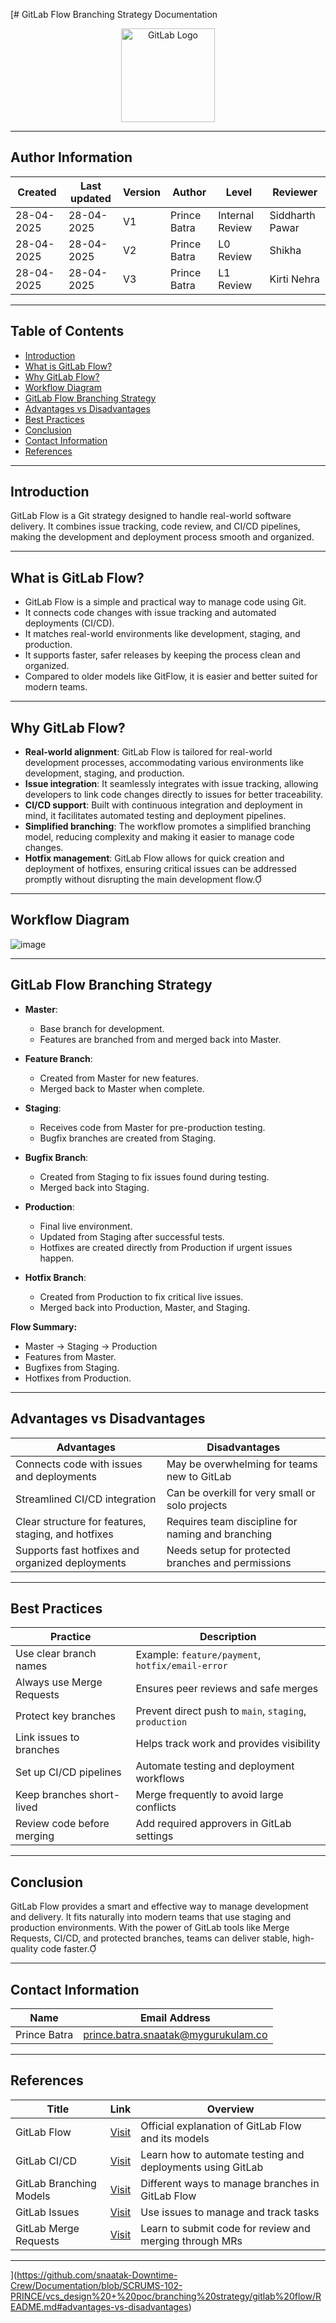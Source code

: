 [# GitLab Flow  Branching Strategy Documentation

<p align="center">
  <img src="https://about.gitlab.com/images/press/logo/png/gitlab-logo-500.png" width="150" alt="GitLab Logo"/>
</p>

---

## **Author Information**
| Created     | Last updated | Version | Author         | Level | Reviewer |
|-------------|--------------|---------|----------------|-------|----------|
| 28-04-2025  | 28-04-2025   | V1     | Prince Batra   | Internal Review | Siddharth Pawar |
| 28-04-2025  | 28-04-2025   | V2      | Prince Batra   | L0 Review        | Shikha |
| 28-04-2025  | 28-04-2025 |  V3    | Prince Batra  |     L1 Review    | Kirti Nehra   |

---

## Table of Contents
- [Introduction](#introduction)
- [What is GitLab Flow?](#what-is-gitlab-flow)
- [Why GitLab Flow?](#why-gitlab-flow)
- [Workflow Diagram](#workflow-diagram)
- [GitLab Flow Branching Strategy](#gitlab-flow-branching-strategy)
- [Advantages vs Disadvantages](#advantages-vs-disadvantages)
- [Best Practices](#best-practices)
- [Conclusion](#conclusion)
- [Contact Information](#contact-information)
- [References](#references)

---

## Introduction

GitLab Flow is a Git strategy designed to handle real-world software delivery. It combines issue tracking, code review, and CI/CD pipelines, making the development and deployment process smooth and organized.

---

## What is GitLab Flow?

- GitLab Flow is a simple and practical way to manage code using Git.
- It connects code changes with issue tracking and automated deployments (CI/CD).
- It matches real-world environments like development, staging, and production.
- It supports faster, safer releases by keeping the process clean and organized.
- Compared to older models like GitFlow, it is easier and better suited for modern teams.

---

## Why GitLab Flow?

- **Real-world alignment**: GitLab Flow is tailored for real-world development processes, accommodating various environments like development, staging, and production.
- **Issue integration**: It seamlessly integrates with issue tracking, allowing developers to link code changes directly to issues for better traceability.
- **CI/CD support**: Built with continuous integration and deployment in mind, it facilitates automated testing and deployment pipelines.
- **Simplified branching**: The workflow promotes a simplified branching model, reducing complexity and making it easier to manage code changes.
- **Hotfix management**: GitLab Flow allows for quick creation and deployment of hotfixes, ensuring critical issues can be addressed promptly without disrupting the main development flow.

---

## Workflow Diagram

![image](https://github.com/user-attachments/assets/d9869352-905e-40e5-964a-1f50fc6092c6)

---

## GitLab Flow Branching Strategy 

- **Master**:  
  - Base branch for development.
  - Features are branched from and merged back into Master.

- **Feature Branch**:  
  - Created from Master for new features.
  - Merged back to Master when complete.

- **Staging**:  
  - Receives code from Master for pre-production testing.
  - Bugfix branches are created from Staging.

- **Bugfix Branch**:  
  - Created from Staging to fix issues found during testing.
  - Merged back into Staging.

- **Production**:  
  - Final live environment.
  - Updated from Staging after successful tests.
  - Hotfixes are created directly from Production if urgent issues happen.

- **Hotfix Branch**:  
  - Created from Production to fix critical live issues.
  - Merged back into Production, Master, and Staging.

**Flow Summary:**
- Master → Staging → Production
- Features from Master.
- Bugfixes from Staging.
- Hotfixes from Production.

---

## Advantages vs Disadvantages

| **Advantages**                                                           | **Disadvantages**                                                          |
|--------------------------------------------------------------------------|----------------------------------------------------------------------------|
| Connects code with issues and deployments                              | May be overwhelming for teams new to GitLab                             |
| Streamlined CI/CD integration                                          | Can be overkill for very small or solo projects                         |
| Clear structure for features, staging, and hotfixes                    | Requires team discipline for naming and branching                       |
| Supports fast hotfixes and organized deployments                       | Needs setup for protected branches and permissions                      |

---

## Best Practices

| **Practice**                        | **Description**                                                                  |
|------------------------------------|----------------------------------------------------------------------------------|
| Use clear branch names              | Example: `feature/payment`, `hotfix/email-error`                                |
| Always use Merge Requests           | Ensures peer reviews and safe merges                                            |
| Protect key branches                | Prevent direct push to `main`, `staging`, `production`                          |
| Link issues to branches             | Helps track work and provides visibility                                        |
| Set up CI/CD pipelines              | Automate testing and deployment workflows                                       |
| Keep branches short-lived           | Merge frequently to avoid large conflicts                                       |
| Review code before merging          | Add required approvers in GitLab settings                                       |

---

## Conclusion

GitLab Flow provides a smart and effective way to manage development and delivery. It fits naturally into modern teams that use staging and production environments. With the power of GitLab tools like Merge Requests, CI/CD, and protected branches, teams can deliver stable, high-quality code faster.

---

## **Contact Information**

| **Name**        | **Email Address**                          |
|-----------------|--------------------------------------------|
| Prince Batra    | prince.batra.snaatak@mygurukulam.co        |

---

## References

| **Title**                        | **Link**                                                                                           | **Overview**                                                                 |
|----------------------------------|-----------------------------------------------------------------------------------------------------|-------------------------------------------------------------------------------|
| GitLab Flow                      | [Visit](https://docs.gitlab.com/ee/topics/gitlab_flow.html)                                        | Official explanation of GitLab Flow and its models                           |
| GitLab CI/CD                     | [Visit](https://docs.gitlab.com/ee/ci/)                                                             | Learn how to automate testing and deployments using GitLab                   |
| GitLab Branching Models          | [Visit](https://docs.gitlab.com/ee/topics/gitlab_flow.html#branching-models)                       | Different ways to manage branches in GitLab Flow                             |
| GitLab Issues                    | [Visit](https://docs.gitlab.com/ee/user/project/issues/)                                           | Use issues to manage and track tasks                                         |
| GitLab Merge Requests            | [Visit](https://docs.gitlab.com/ee/user/project/merge_requests/)                                   | Learn to submit code for review and merging through MRs                      |

---
](https://github.com/snaatak-Downtime-Crew/Documentation/blob/SCRUMS-102-PRINCE/vcs_design%20+%20poc/branching%20strategy/gitlab%20flow/README.md#advantages-vs-disadvantages)
